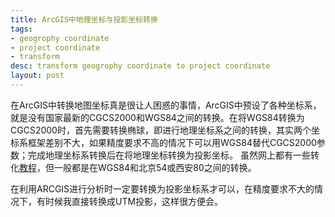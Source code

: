 ```yaml
---
title: ArcGIS中地理坐标与投影坐标转换
tags:
- geogrophy coordinate
- project coordinate
- transform
desc: transform geogrophy coordinate to project coordinate
layout: post
---
```


在ArcGIS中转换地图坐标真是很让人困惑的事情，ArcGIS中预设了各种坐标系，就是没有国家最新的CGCS2000和WGS84之间的转换。在将WGS84转换为CGCS2000时，首先需要转换椭球，即进行地理坐标系之间的转换，其实两个坐标系框架差别不大，如果精度要求不高的情况下可以用WGS84替代CGCS2000参数；完成地理坐标系转换后在将地理坐标转换为投影坐标。
虽然网上都有一些转化[教程](https://blog.csdn.net/weixin_30699443/article/details/98459013)，但一般都是在WGS84和北京54或西安80之间的转换。

在利用ARCGIS进行分析时一定要转换为投影坐标系才可以，在精度要求不大的情况下，有时候我直接转换成UTM投影，这样很方便会。

